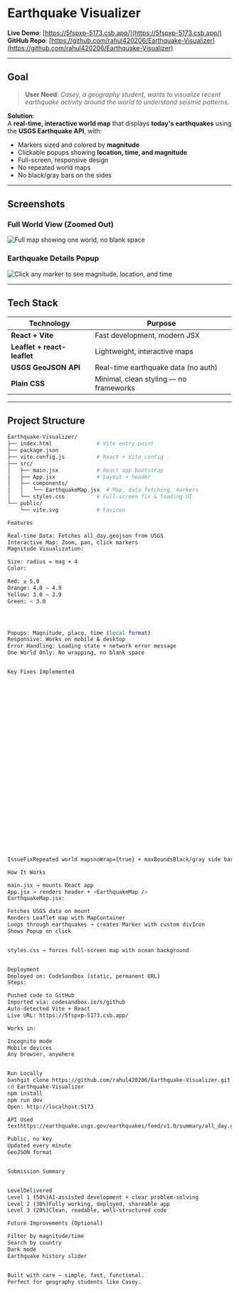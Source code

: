 # Earthquake Visualizer

**Live Demo**: [https://5fspxp-5173.csb.app/](https://5fspxp-5173.csb.app/)  
**GitHub Repo**: [https://github.com/rahul420206/Earthquake-Visualizer](https://github.com/rahul420206/Earthquake-Visualizer)

---

## Goal

> **User Need**: *Casey, a geography student, wants to visualize recent earthquake activity around the world to understand seismic patterns.*

**Solution**:  
A **real-time, interactive world map** that displays **today's earthquakes** using the **USGS Earthquake API**, with:
- Markers sized and colored by **magnitude**
- Clickable popups showing **location, time, and magnitude**
- Full-screen, responsive design
- No repeated world maps
- No black/gray bars on the sides

---

## Screenshots

### Full World View (Zoomed Out)
![Full map showing one world, no blank space](https://raw.githubusercontent.com/rahul420206/Earthquake-Visualizer/main/screenshot-full-map.png)

### Earthquake Details Popup
![Click any marker to see magnitude, location, and time](https://raw.githubusercontent.com/rahul420206/Earthquake-Visualizer/main/screenshot-popup.png)

---

## Tech Stack

| Technology        | Purpose |
|-------------------|--------|
| **React + Vite**  | Fast development, modern JSX |
| **Leaflet + react-leaflet** | Lightweight, interactive maps |
| **USGS GeoJSON API** | Real-time earthquake data (no auth) |
| **Plain CSS**     | Minimal, clean styling — no frameworks |

---

## Project Structure

```bash
Earthquake-Visualizer/
├── index.html              # Vite entry point
├── package.json
├── vite.config.js          # React + Vite config
├── src/
│   ├── main.jsx            # React app bootstrap
│   ├── App.jsx             # Layout + header
│   ├── components/
│   │   └── EarthquakeMap.jsx  # Map, data fetching, markers
│   └── styles.css          # Full-screen fix & loading UI
└── public/
    └── vite.svg            # Favicon

Features

Real-time Data: Fetches all_day.geojson from USGS
Interactive Map: Zoom, pan, click markers
Magnitude Visualization:

Size: radius = mag × 4
Color:

Red: ≥ 5.0
Orange: 4.0 – 4.9
Yellow: 3.0 – 3.9
Green: < 3.0




Popups: Magnitude, place, time (local format)
Responsive: Works on mobile & desktop
Error Handling: Loading state + network error message
One World Only: No wrapping, no blank space


Key Fixes Implemented





























IssueFixRepeated world mapsnoWrap={true} + maxBoundsBlack/gray side barsCSS: width: 100vw, height: 100vh, ocean backgroundJSX in .js fileRenamed index.js → main.jsxDuplicate index.htmlRemoved public/index.htmlStackBlitz preview not shareableSwitched to CodeSandbox static deploy

How It Works

main.jsx → mounts React app
App.jsx → renders header + <EarthquakeMap />
EarthquakeMap.jsx:

Fetches USGS data on mount
Renders Leaflet map with MapContainer
Loops through earthquakes → creates Marker with custom divIcon
Shows Popup on click


styles.css → forces full-screen map with ocean background


Deployment
Deployed on: CodeSandbox (static, permanent URL)
Steps:

Pushed code to GitHub
Imported via: codesandbox.io/s/github
Auto-detected Vite + React
Live URL: https://5fspxp-5173.csb.app/

Works in:

Incognito mode
Mobile devices
Any browser, anywhere


Run Locally
bashgit clone https://github.com/rahul420206/Earthquake-Visualizer.git
cd Earthquake-Visualizer
npm install
npm run dev
Open: http://localhost:5173

API Used
texthttps://earthquake.usgs.gov/earthquakes/feed/v1.0/summary/all_day.geojson

Public, no key
Updated every minute
GeoJSON format


Submission Summary


LevelDelivered
Level 1 (50%)AI-assisted development + clear problem-solving
Level 2 (30%)Fully working, deployed, shareable app
Level 3 (20%)Clean, readable, well-structured code

Future Improvements (Optional)

Filter by magnitude/time
Search by country
Dark mode
Earthquake history slider


Built with care — simple, fast, functional.
Perfect for geography students like Casey.